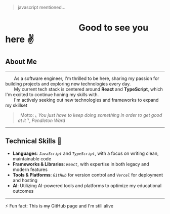 > javascript mentioned...
# &nbsp;&nbsp;&nbsp;&nbsp;&nbsp;&nbsp;&nbsp;&nbsp;&nbsp;&nbsp;&nbsp;&nbsp;&nbsp;&nbsp;&nbsp;&nbsp;&nbsp;&nbsp;&nbsp;&nbsp;&nbsp;&nbsp;&nbsp;&nbsp;&nbsp;&nbsp;&nbsp;&nbsp;&nbsp;&nbsp;&nbsp;&nbsp;&nbsp;&nbsp;&nbsp;Good to see you here ✌

## About Me

---

&nbsp;&nbsp;&nbsp;&nbsp;&nbsp;&nbsp;&nbsp;As a software engineer, I'm thrilled to be here, sharing my passion for building projects and exploring new technologies every day.
<br/>
&nbsp;&nbsp;&nbsp;&nbsp;&nbsp;&nbsp;&nbsp;My current tech stack is centered around **React** and **TypeScript**, which I'm excited to continue honing my skills with.
<br/>
&nbsp;&nbsp;&nbsp;&nbsp;&nbsp;&nbsp;&nbsp;I'm actively seeking out new technologies and frameworks to expand my skillset

> &nbsp;&nbsp;Motto: ⌞ *You just have to keep doing something in order to get good at it* ⌝, *Pendleton Ward*
---

## Technical Skills 🍴

- **Languages**: *`JavaScript`* and *`TypeScript`*, with a focus on writing clean, maintainable code
- **Frameworks & Libraries**: *`React`*, with expertise in both legacy and modern features
- **Tools & Platforms**: *`GitHub`* for version control and *`Vercel`* for deployment and hosting
- **AI**: Utilizing AI-powered tools and platforms to optimize my educational outcomes

---
 ⚡ Fun fact: This is ~~my~~ GitHub page and I'm still alive


<!--
**KooWeso/KooWeso** is a ✨ _special_ ✨ repository
-->

